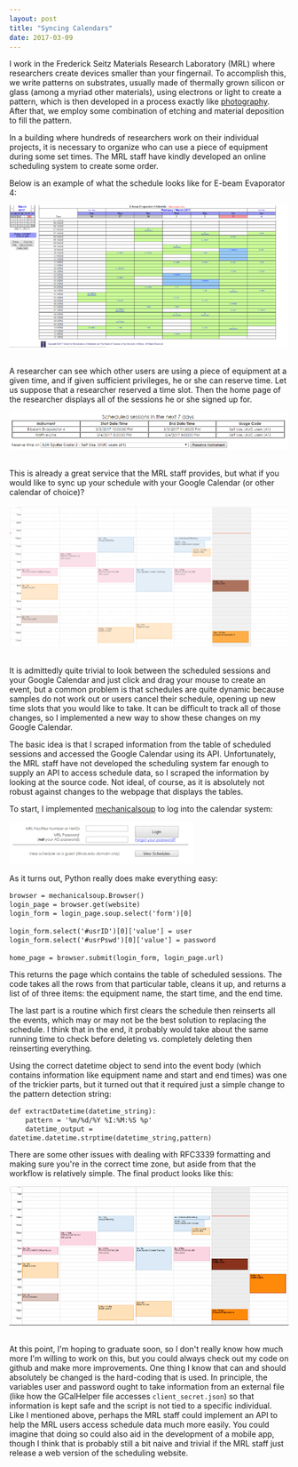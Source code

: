 ```yaml
---
layout: post
title: "Syncing Calendars"
date: 2017-03-09
---
```


I work in the Frederick Seitz Materials Research Laboratory (MRL) where researchers create devices smaller than your fingernail. To accomplish this, we write patterns on substrates, usually made of thermally grown silicon or glass (among a myriad other materials), using electrons or light to create a pattern, which is then developed in a process exactly like [photography](https://en.wikipedia.org/wiki/Photography). After that, we employ some combination of etching and material deposition to fill the pattern.

In a building where hundreds of researchers work on their individual projects, it is necessary to organize who can use a piece of equipment during some set times. The MRL staff have kindly developed an online scheduling system to create some order.

Below is an example of what the schedule looks like for E-beam Evaporator 4:
&nbsp;

![E-beam 4 Schedule](/assets/images/2017-03-05-mrl-schedule.png)
&nbsp;

A researcher can see which other users are using a piece of equipment at a given time, and if given sufficient privileges, he or she can reserve time. Let us suppose that a researcher reserved a time slot. Then the home page of the researcher displays all of the sessions he or she signed up for.
&nbsp;

![Scheduled sessions](/assets/images/2017-03-05-scheduled-sessions.png)
&nbsp;

This is already a great service that the MRL staff provides, but what if you would like to sync up your schedule with your Google Calendar (or other calendar of choice)? 
&nbsp;

![Initial Google Calendar](/assets/images/2017-03-05-initial-cal.png)
&nbsp;

It is admittedly quite trivial to look between the scheduled sessions and your Google Calendar and just click and drag your mouse to create an event, but a common problem is that schedules are quite dynamic because samples do not work out or users cancel their schedule, opening up new time slots that you would like to take. It can be difficult to track all of those changes, so I implemented a new way to show these changes on my Google Calendar.

The basic idea is that I scraped information from the table of scheduled sessions and accessed the Google Calendar using its API. Unfortunately, the MRL staff have not developed the scheduling system far enough to supply an API to access schedule data, so I scraped the information by looking at the source code. Not ideal, of course, as it is absolutely not robust against changes to the webpage that displays the tables.

To start, I implemented [mechanicalsoup](https://github.com/hickford/MechanicalSoup) to log into the calendar system:
&nbsp;

![Log In screen](/assets/images/2017-03-05-mrl-login.png)
&nbsp;

As it turns out, Python really does make everything easy:

```
browser = mechanicalsoup.Browser()
login_page = browser.get(website)
login_form = login_page.soup.select('form')[0]

login_form.select('#usrID')[0]['value'] = user
login_form.select('#usrPswd')[0]['value'] = password

home_page = browser.submit(login_form, login_page.url)
```

This returns the page which contains the table of scheduled sessions. The code takes all the rows from that particular table, cleans it up, and returns a list of of three items: the equipment name, the start time, and the end time.

The last part is a routine which first clears the schedule then reinserts all the events, which may or may not be the best solution to replacing the schedule. I think that in the end, it probably would take about the same running time to check before deleting vs. completely deleting then reinserting everything.

Using the correct datetime object to send into the event body (which contains information like equipment name and start and end times) was one of the trickier parts, but it turned out that it required just a simple change to the pattern detection string:

```
def extractDatetime(datetime_string):
	pattern = '%m/%d/%Y %I:%M:%S %p'
	datetime_output = datetime.datetime.strptime(datetime_string,pattern)
```

There are some other issues with dealing with RFC3339 formatting and making sure you're in the correct time zone, but aside from that the workflow is relatively simple. The final product looks like this:
&nbsp;

![Final Google Calendar](/assets/images/2017-03-05-final-cal.png)
&nbsp;

At this point, I'm hoping to graduate soon, so I don't really know how much more I'm willing to work on this, but you could always check out my code on github and make more improvements. One thing I know that can and should absolutely be changed is the hard-coding that is used. In principle, the variables user and password ought to take information from an external file (like how the GCalHelper file accesses `client_secret.json`) so that information is kept safe and the script is not tied to a specific individual. Like I mentioned above, perhaps the MRL staff could implement an API to help the MRL users access schedule data much more easily. You could imagine that doing so could also aid in the development of a mobile app, though I think that is probably still a bit naive and trivial if the MRL staff just release a web version of the scheduling website.